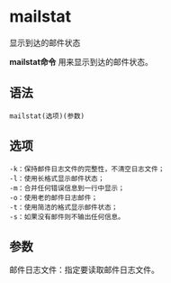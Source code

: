 mailstat
===

显示到达的邮件状态


**mailstat命令** 用来显示到达的邮件状态。

##  语法

```
mailstat(选项)(参数)
```

##  选项

```
-k：保持邮件日志文件的完整性，不清空日志文件；
-l：使用长格式显示邮件状态；
-m：合并任何错误信息到一行中显示；
-o：使用老的邮件日志邮件；
-t：使用简洁的格式显示邮件状态；
-s：如果没有邮件则不输出任何信息。
```

##  参数

邮件日志文件：指定要读取邮件日志文件。


